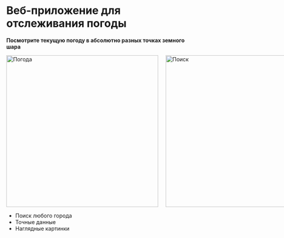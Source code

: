 # Веб-приложение для отслеживания погоды 
**Посмотрите текущую погоду в абсолютно разных точках земного шара**

<div style="display: flex; gap: 20px;">
  <img src="https://github.com/user-attachments/assets/a962f219-ff75-4a32-9f13-8498d09aeea0" height="400" alt="Погода">
  <img src="https://github.com/user-attachments/assets/0fbe182e-b2ad-443f-a8e8-bff05beaaedd" height="400" alt="Поиск">
</div>

- Поиск любого города
- Точные данные
- Наглядные картинки
